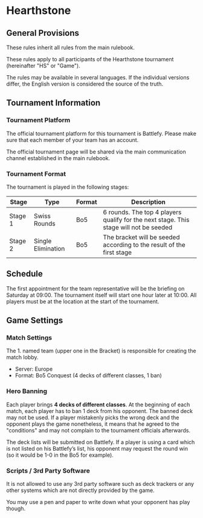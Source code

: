 # Hearthstone

## General Provisions

These rules inherit all rules from the main rulebook.

These rules apply to all participants of the Hearthstone tournament (hereinafter "HS" or "Game").

The rules may be available in several languages. If the individual versions differ, the English version is considered the source of the truth.

## Tournament Information

### Tournament Platform

The official tournament platform for this tournament is Battlefy.
Please make sure that each member of your team has an account.

The official tournament page will be shared via the main communication channel established in the main rulebook.

### Tournament Format

The tournament is played in the following stages:

| Stage   | Type               | Format | Description                                                                           |
|---------|--------------------|--------|---------------------------------------------------------------------------------------|
| Stage 1 | Swiss Rounds       | Bo5    | 6 rounds. The top 4 players qualify for the next stage. This stage will not be seeded |
| Stage 2 | Single Elimination | Bo5    | The bracket will be seeded according to the result of the first stage                 |

## Schedule

The first appointment for the team representative will be the briefing on Saturday at 09:00.
The tournament itself will start one hour later at 10:00.
All players must be at the location at the start of the tournament.

## Game Settings

### Match Settings

The 1. named team (upper one in the Bracket) is responsible for creating the match lobby.

* Server: Europe
* Format: Bo5 Conquest (4 decks of different classes, 1 ban)

### Hero Banning

Each player brings **4 decks of different classes**.
At the beginning of each match, each player has to ban 1 deck from his opponent.
The banned deck may not be used.
If a player mistakenly picks the wrong deck and the opponent plays the game nonetheless, it means that he agreed to the "conditions" and may not complain to the tournament officials afterwards.

The deck lists will be submitted on Battlefy.
If a player is using a card which is not listed on his Battlefy’s list, his opponent may request the round win (so it would be 1-0 in the Bo5 for example).

### Scripts / 3rd Party Software

It is not allowed to use any 3rd party software such as deck trackers or any other systems which are not directly provided by the game.

You may use a pen and paper to write down what your opponent has play though.
